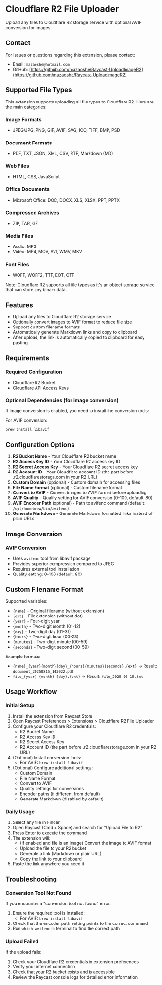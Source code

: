 # Cloudflare R2 File Uploader

Upload any files to Cloudflare R2 storage service with optional AVIF conversion for images.

## Contact

For issues or questions regarding this extension, please contact:
- Email: `mazaoshe@hotmail.com`
- GitHub: [https://github.com/mazaoshe/Raycast-UploadImageR2](https://github.com/mazaoshe/Raycast-UploadImageR2)

## Supported File Types

This extension supports uploading all file types to Cloudflare R2. Here are the main categories:

### Image Formats
- JPEG/JPG, PNG, GIF, AVIF, SVG, ICO, TIFF, BMP, PSD

### Document Formats
- PDF, TXT, JSON, XML, CSV, RTF, Markdown (MD)

### Web Files
- HTML, CSS, JavaScript

### Office Documents
- Microsoft Office: DOC, DOCX, XLS, XLSX, PPT, PPTX

### Compressed Archives
- ZIP, TAR, GZ

### Media Files
- Audio: MP3
- Video: MP4, MOV, AVI, WMV, MKV

### Font Files
- WOFF, WOFF2, TTF, EOT, OTF

Note: Cloudflare R2 supports all file types as it's an object storage service that can store any binary data.

## Features

- Upload any files to Cloudflare R2 storage service
- Optionally convert images to AVIF format to reduce file size
- Support custom filename formats
- Automatically generate Markdown links and copy to clipboard
- After upload, the link is automatically copied to clipboard for easy pasting

## Requirements

### Required Configuration
- Cloudflare R2 Bucket
- Cloudflare API Access Keys

### Optional Dependencies (for image conversion)
If image conversion is enabled, you need to install the conversion tools:

For AVIF conversion:
```bash
brew install libavif
```


## Configuration Options

1. **R2 Bucket Name** - Your Cloudflare R2 bucket name
2. **R2 Access Key ID** - Your Cloudflare R2 access key ID
3. **R2 Secret Access Key** - Your Cloudflare R2 secret access key
4. **R2 Account ID** - Your Cloudflare account ID (the part before .r2.cloudflarestorage.com in your R2 URL)
5. **Custom Domain** (optional) - Custom domain for accessing files
6. **File Name Format** (optional) - Custom filename format
7. **Convert to AVIF** - Convert images to AVIF format before uploading
8. **AVIF Quality** - Quality setting for AVIF conversion (0-100, default: 80)
9. **AVIF Encoder Path** (optional) - Path to avifenc command (default: `/opt/homebrew/bin/avifenc`)
10. **Generate Markdown** - Generate Markdown formatted links instead of plain URLs

## Image Conversion

### AVIF Conversion
- Uses `avifenc` tool from libavif package
- Provides superior compression compared to JPEG
- Requires external tool installation
- Quality setting: 0-100 (default: 80)

## Custom Filename Format

Supported variables:
- `{name}` - Original filename (without extension)
- `{ext}` - File extension (without dot)
- `{year}` - Four-digit year
- `{month}` - Two-digit month (01-12)
- `{day}` - Two-digit day (01-31)
- `{hours}` - Two-digit hour (00-23)
- `{minutes}` - Two-digit minute (00-59)
- `{seconds}` - Two-digit second (00-59)

Example formats:
- `{name}_{year}{month}{day}_{hours}{minutes}{seconds}.{ext}` → Result: `document_20250815_143022.pdf`
- `file_{year}-{month}-{day}.{ext}` → Result: `file_2025-08-15.txt`

## Usage Workflow

### Initial Setup
1. Install the extension from Raycast Store
2. Open Raycast Preferences > Extensions > Cloudflare R2 File Uploader
3. Configure your Cloudflare R2 credentials:
   - R2 Bucket Name
   - R2 Access Key ID
   - R2 Secret Access Key
   - R2 Account ID (the part before .r2.cloudflarestorage.com in your R2 URL)
4. (Optional) Install conversion tools:
   - For AVIF: `brew install libavif`
5. (Optional) Configure additional settings:
   - Custom Domain
   - File Name Format
   - Convert to AVIF
   - Quality settings for conversions
   - Encoder paths (if different from default)
   - Generate Markdown (disabled by default)

### Daily Usage
1. Select any file in Finder
2. Open Raycast (Cmd + Space) and search for "Upload File to R2"
3. Press Enter to execute the command
4. The extension will:
   - (If enabled and file is an image) Convert the image to AVIF format
   - Upload the file to your R2 bucket
   - Generate a link (Markdown or plain URL)
   - Copy the link to your clipboard
5. Paste the link anywhere you need it

## Troubleshooting

### Conversion Tool Not Found
If you encounter a "conversion tool not found" error:
1. Ensure the required tool is installed:
   - For AVIF: `brew install libavif`
2. Check that the encoder path setting points to the correct command
3. Run `which avifenc` in terminal to find the correct path

### Upload Failed
If the upload fails:
1. Check your Cloudflare R2 credentials in extension preferences
2. Verify your internet connection
3. Check that your R2 bucket exists and is accessible
4. Review the Raycast console logs for detailed error information